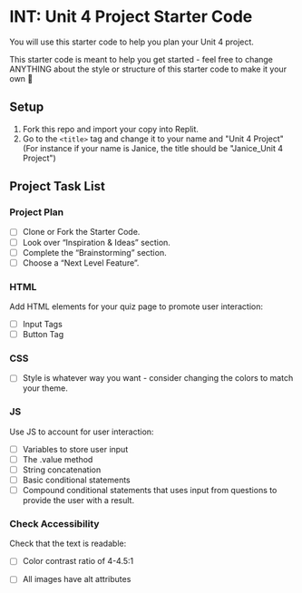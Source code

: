# INT: Unit 4 Project Starter Code

You will use this starter code to help you plan your Unit 4 project. 

This starter code is meant to help you get started - feel free to change ANYTHING about the style or structure of this starter code to make it your own 💪

## Setup

1. Fork this repo and import your copy into Replit.
2. Go to the `<title>` tag and change it to your name and "Unit 4 Project" (For instance if your name is Janice, the title should be "Janice_Unit 4 Project")

## Project Task List

### Project Plan
- [ ] Clone or Fork the Starter Code.
- [ ] Look over “Inspiration & Ideas” section.
- [ ] Complete the “Brainstorming” section.
- [ ] Choose a “Next Level Feature”.

### HTML
Add HTML elements for your quiz page to promote user interaction:
- [ ] Input Tags
- [ ] Button Tag

### CSS
- [ ] Style is whatever way you want - consider changing the colors to match your theme.

### JS
Use JS to account for user interaction:
- [ ] Variables to store user input
- [ ] The .value method
- [ ] String concatenation
- [ ] Basic conditional statements
- [ ] Compound conditional statements that uses input from questions to provide the user with a result.

### Check Accessibility
Check that the text is readable:
- [ ] Color contrast ratio of 4-4.5:1
- [ ] All images have alt attributes

